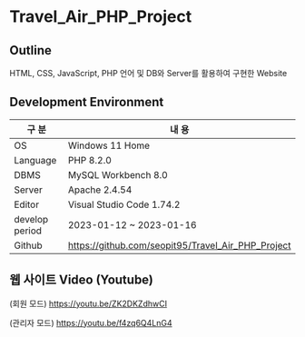 # Travel_Air_PHP_Project

## Outline

HTML, CSS, JavaScript, PHP 언어 및 DB와 Server를 활용하여 구현한 Website

## Development Environment 

| 구 분 | 내 용 |
| --- | --- |
| OS | Windows 11 Home |
| Language | PHP 8.2.0 |
| DBMS | MySQL Workbench 8.0 |
| Server | Apache 2.4.54 |
| Editor | Visual Studio Code 1.74.2 |
| develop period | 2023-01-12 ~ 2023-01-16 |
| Github | https://github.com/seopit95/Travel_Air_PHP_Project |


## 웹 사이트 Video (Youtube)

(회원 모드)
https://youtu.be/ZK2DKZdhwCI

(관리자 모드)
https://youtu.be/f4zq6Q4LnG4
